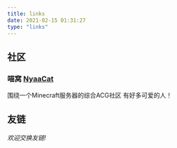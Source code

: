 ```yaml
---
title: links
date: 2021-02-15 01:31:27
type: "links"
---
```


## 社区

### 喵窝 [NyaaCat](https://www.nyaa.cat)

围绕一个Minecraft服务器的综合ACG社区
有好多可爱的人！

## 友链

_欢迎交换友链!_